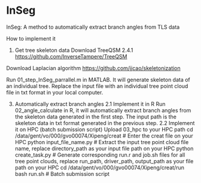 # InSeg

InSeg: A method to automatically extract branch angles from TLS data

How to implement it

1. Get tree skeleton data
Download TreeQSM 2.4.1  https://github.com/InverseTampere/TreeQSM

Download Laplacian algorithm  https://github.com/jjcao/skeletonization

Run 01_step_InSeg_parrallel.m in MATLAB. 
It will generate skeleton data of an individual tree. Replace the input file with an individual tree point cloud file in txt format in your local computer.

3. Automatically extract branch angles
   2.1 Implement it in R
   Run 02_angle_calculate in R, it will automatically extract branch angles from the skeleton data generated in the first step. The input path is the skeleton data in txt format generated in the previous step.
   2.2 Implement it on HPC (batch submission script)
   Upload 03_hpc to your HPC path
   cd /data/gent/vo/000/gvo00074/Xipeng/creat # Enter the creat file on your HPC
   python input_file_name.py # Extract the input tree point cloud file name, replace directory_path as your input file path on your HPC
   python create_task.py # Generate corresponding run.r and job.sh files for all tree point clouds, replace run_path, driver_path, output_path as your file path on your HPC
   cd /data/gent/vo/000/gvo00074/Xipeng/creat/run
   bash run.sh # Batch submission script
